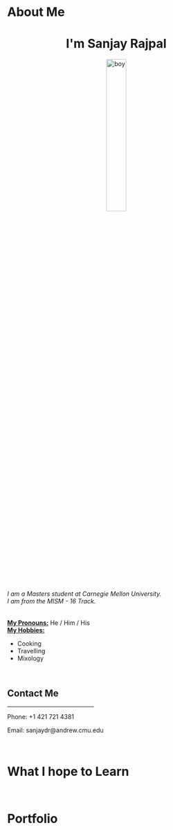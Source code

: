 


<meta charset="UTF-8">
<meta name="viewport" content="width=device-width, initial-scale=1">
<link rel="stylesheet" href="https://www.w3schools.com/w3css/4/w3.css">
<link rel="stylesheet" href="https://fonts.googleapis.com/css?family=Montserrat">
<link rel="stylesheet" href="https://cdnjs.cloudflare.com/ajax/libs/font-awesome/4.7.0/css/font-awesome.min.css">

<body class="w3-black">
<H1> About Me </H1>
<!-- Page Content -->
<div class="w3-padding-large" id="main">
  <!-- Header/Home -->
  <header class="w3-container w3-padding-32 w3-center w3-black" id="home">
    <h1 class="w3-jumbo"><span class="w3-hide-small">I'm</span> Sanjay Rajpal</h1>
      <img src="https://sanjaydr.github.io/hello-world/Sanjay.jpg" alt="boy" class="w3-image" width="30%" height="30%">
  </header>
    <h6>I am a Masters student at Carnegie Mellon University. <br>I am from the MISM - 16 Track.</h6>
  <b><u>My Pronouns:</u></b> He / Him / His <br>
  <b><u>My Hobbies:</u></b><ul><li>Cooking</li> <li> Travelling</li> <li> Mixology  </li></ul> <br>
  <!-- Contact Section -->
  <div class="w3-padding-64 w3-content w3-text-grey" id="me">
    <h2 class="w3-text-light-grey">Contact Me</h2>
    <hr style="width:200px" class="w3-opacity">  
      <p><i class="fa fa-phone fa-fw w3-text-white w3-xxlarge w3-margin-right"></i> Phone: +1 421 721 4381</p>
      <p><i class="fa fa-envelope fa-fw w3-text-white w3-xxlarge w3-margin-right"> </i> Email: sanjaydr@andrew.cmu.edu </p>
    </div><br>
    

 

<H1> What I hope to Learn </H1>
<br>
<h1> Portfolio </h1>

